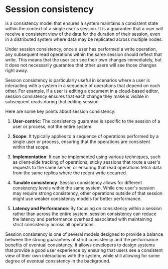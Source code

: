 # Session consistency 
is a consistency model that ensures a system maintains a consistent state within the context of a single user's session. It is a guarantee that a user will receive a consistent view of the data for the duration of their session, even in a distributed system where data may be replicated across multiple nodes.

Under session consistency, once a user has performed a write operation, any subsequent read operations within the same session should reflect that write. This means that the user can see their own changes immediately, but it does not necessarily guarantee that other users will see those changes right away.

Session consistency is particularly useful in scenarios where a user is interacting with a system in a sequence of operations that depend on each other. For example, if a user is editing a document in a cloud-based editor, session consistency ensures that each change they make is visible in subsequent reads during that editing session.

Here are some key points about session consistency:

1. **User-centric**: The consistency guarantee is specific to the session of a user or process, not the entire system.

2. **Scope**: It typically applies to a sequence of operations performed by a single user or process, ensuring that the operations are consistent within that scope.

3. **Implementation**: It can be implemented using various techniques, such as client-side tracking of operations, sticky sessions that route a user's requests to the same server, or ensuring that read operations fetch data from the same replica where the recent write occurred.

4. **Tunable consistency**: Session consistency allows for different consistency levels within the same system. While one user's session may require strong consistency, other operations outside of that session might use weaker consistency models for better performance.

5. **Latency and Performance**: By focusing on consistency within a session rather than across the entire system, session consistency can reduce the latency and performance overhead associated with maintaining strict consistency across all operations.

Session consistency is one of several models designed to provide a balance between the strong guarantees of strict consistency and the performance benefits of eventual consistency. It allows developers to design systems that provide a good user experience by ensuring that users see a consistent view of their own interactions with the system, while still allowing for some degree of eventual consistency in the background.